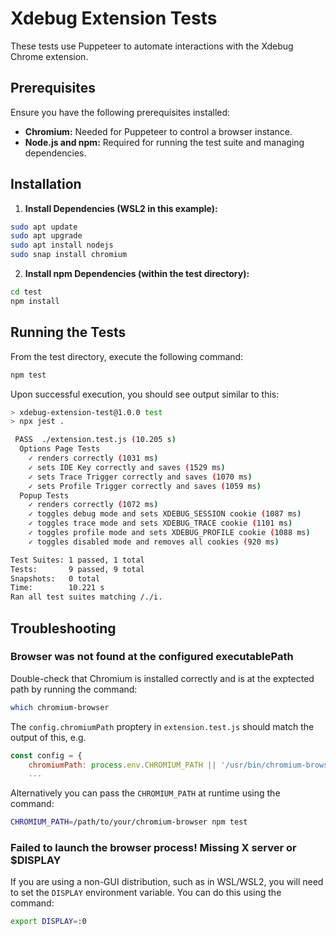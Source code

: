 # Xdebug Extension Tests

These tests use Puppeteer to automate interactions with the Xdebug Chrome extension.

## Prerequisites

Ensure you have the following prerequisites installed:

* **Chromium:** Needed for Puppeteer to control a browser instance.
* **Node.js and npm:** Required for running the test suite and managing dependencies.

## Installation

1. **Install Dependencies (WSL2 in this example):**

```bash
sudo apt update
sudo apt upgrade
sudo apt install nodejs  
sudo snap install chromium
```

2. **Install npm Dependencies (within the test directory):**

```bash
cd test
npm install
```

## Running the Tests

From the test directory, execute the following command:

```bash
npm test
```

Upon successful execution, you should see output similar to this:

```bash
> xdebug-extension-test@1.0.0 test
> npx jest .

 PASS  ./extension.test.js (10.205 s)
  Options Page Tests
    ✓ renders correctly (1031 ms)
    ✓ sets IDE Key correctly and saves (1529 ms)
    ✓ sets Trace Trigger correctly and saves (1070 ms)
    ✓ sets Profile Trigger correctly and saves (1059 ms)
  Popup Tests
    ✓ renders correctly (1072 ms)
    ✓ toggles debug mode and sets XDEBUG_SESSION cookie (1087 ms)
    ✓ toggles trace mode and sets XDEBUG_TRACE cookie (1101 ms)
    ✓ toggles profile mode and sets XDEBUG_PROFILE cookie (1088 ms)
    ✓ toggles disabled mode and removes all cookies (920 ms)

Test Suites: 1 passed, 1 total
Tests:       9 passed, 9 total
Snapshots:   0 total
Time:        10.221 s
Ran all test suites matching /./i.
```

## Troubleshooting

### Browser was not found at the configured executablePath

Double-check that Chromium is installed correctly and is at the exptected path by running the command:

```bash
which chromium-browser
```

The `config.chromiumPath` proptery in `extension.test.js` should match the output of this, e.g.

```js
const config = {
    chromiumPath: process.env.CHROMIUM_PATH || '/usr/bin/chromium-browser' <- should match 
    ...
```

Alternatively you can pass the `CHROMIUM_PATH` at runtime using the command:

```bash
CHROMIUM_PATH=/path/to/your/chromium-browser npm test
```

### Failed to launch the browser process! Missing X server or $DISPLAY

If you are using a non-GUI distribution, such as in WSL/WSL2, you will need to set the `DISPLAY` environment variable. You can do this using the command: 

```bash
export DISPLAY=:0
```